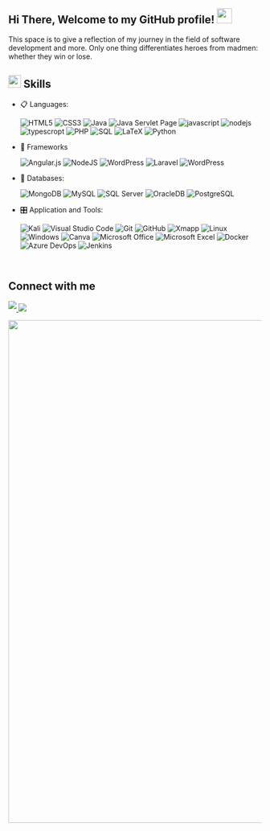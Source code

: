<h2>Hi There, Welcome to my GitHub profile! <img src="https://github.com/user-attachments/assets/87ff0c3f-e441-4763-b286-435998a60a8d" width="30"></h2>

<p> 
This space is to give a reflection of my journey in the field of software development and more. Only one thing differentiates heroes from madmen: whether they win or lose.
</p>

## <img src="https://media2.giphy.com/media/QssGEmpkyEOhBCb7e1/giphy.gif?cid=ecf05e47a0n3gi1bfqntqmob8g9aid1oyj2wr3ds3mg700bl&rid=giphy.gif" width ="25"><b> Skills</b>

- 📋 Languages: 
    
    ![HTML5](https://img.shields.io/badge/html5-%23E34F26.svg?style=for-the-badge&logo=html5&logoColor=white)
    ![CSS3](https://img.shields.io/badge/css3-%231572B6.svg?style=for-the-badge&logo=css3&logoColor=white)
    ![Java](https://img.shields.io/badge/Java-%23f89820.svg?style=for-the-badge&logo=java&logoColor=white)
    ![Java Servlet Page](https://img.shields.io/badge/Java%20Servlet%20Page-%23f89820.svg?style=for-the-badge&logo=java&logoColor=white)
    ![javascript](https://img.shields.io/badge/javascript%20-%23323330.svg?&style=for-the-badge&logo=javascript&logoColor=%23F7DF1E)
    ![nodejs](https://img.shields.io/badge/node.js%20-%2343853D.svg?&style=for-the-badge&logo=node.js&logoColor=white)
    ![typescropt](https://img.shields.io/badge/TypeScript-007ACC?style=for-the-badge&logo=typescript&logoColor=white)
    ![PHP](https://img.shields.io/badge/php-%23777BB4.svg?style=for-the-badge&logo=php&logoColor=white)
    ![SQL](https://custom-icon-badges.herokuapp.com/badge/SQL-025E8C.svg?logo=database&logoColor=white)
    ![LaTeX](https://img.shields.io/badge/latex-%23008080.svg?style=for-the-badge&logo=latex&logoColor=white)
    ![Python](https://img.shields.io/badge/python-3670A0?style=for-the-badge&logo=python&logoColor=ffdd54)
    
   
    
- 🎨 Frameworks

   ![Angular.js](https://img.shields.io/badge/angular.js-%23E23237.svg?style=for-the-badge&logo=angularjs&logoColor=white)
   ![NodeJS](https://img.shields.io/badge/node.js-6DA55F?style=for-the-badge&logo=node.js&logoColor=white)
   ![WordPress](https://img.shields.io/badge/WordPress-%23117AC9.svg?style=for-the-badge&logo=WordPress&logoColor=white)
   ![Laravel](https://img.shields.io/badge/Laravel-FF2D20?style=for-the-badge&logo=laravel&logoColor=white)
   ![WordPress](https://img.shields.io/badge/WordPress-%23117AC9.svg?style=for-the-badge&logo=WordPress&logoColor=white)
    
- 💾 Databases:
    
    ![MongoDB](https://img.shields.io/badge/MongoDB-%234ea94b.svg?&style=for-the-badge&logo=mongodb&logoColor=white) 
    ![MySQL](https://img.shields.io/badge/MySQL-00000F?style=for-the-badge&logo=mysql&logoColor=white)
    ![SQL Server](https://img.shields.io/badge/SQL%20Server-CC2927?style=for-the-badge&logo=microsoft-sql-server&logoColor=white)
    ![OracleDB](https://img.shields.io/badge/OracleDB-F80000?style=for-the-badge&logo=oracle&logoColor=white)
    ![PostgreSQL](https://img.shields.io/badge/PostgreSQL-336791?style=for-the-badge&logo=postgresql&logoColor=white)
    
    
- 🎛️ Application and Tools:


    ![Kali](https://img.shields.io/badge/Kali-268BEE?style=for-the-badge&logo=kalilinux&logoColor=white)
    ![Visual Studio Code](https://img.shields.io/badge/Visual%20Studio%20Code-0078d7.svg?style=for-the-badge&logo=visual-studio-code&logoColor=white)
    ![Git](https://img.shields.io/badge/git-%23F05033.svg?style=for-the-badge&logo=git&logoColor=white)
    ![GitHub](https://img.shields.io/badge/github-%23121011.svg?style=for-the-badge&logo=github&logoColor=white)
    ![Xmapp](https://img.shields.io/badge/Xampp-F37623?style=for-the-badge&logo=xampp&logoColor=white)
    ![Linux](https://img.shields.io/badge/Linux-FCC624?style=for-the-badge&logo=linux&logoColor=black)
    ![Windows](https://img.shields.io/badge/Windows-0078D6?style=for-the-badge&logo=windows&logoColor=white)
    ![Canva](https://img.shields.io/badge/Canva-%2300C4CC.svg?style=for-the-badge&logo=Canva&logoColor=white) 
    ![Microsoft Office](https://img.shields.io/badge/Microsoft_Office-D83B01?style=for-the-badge&logo=microsoft-office&logoColor=white)
    ![Microsoft Excel](https://img.shields.io/badge/Microsoft_Excel-217346?style=for-the-badge&logo=microsoft-excel&logoColor=white)
    ![Docker](https://img.shields.io/badge/docker-%230db7ed.svg?style=for-the-badge&logo=docker&logoColor=white)
    ![Azure DevOps](https://img.shields.io/badge/Azure%20DevOps-0078D4?style=for-the-badge&logo=azuredevops&logoColor=white)
    ![Jenkins](https://img.shields.io/badge/Jenkins-D24939?style=for-the-badge&logo=jenkins&logoColor=white)

    
</p>

<br> 


## Connect with me 

<a href="https://www.instagram.com/donoban.r16/?hl=es-la" target="_blank">
<img src="https://img.shields.io/badge/instagram-%ff5851db.svg?color=f02b9a&style=for-the-badge&logo=instagram&logoColor=white" t=instagram style="margin-bottom: 5px;" />
</a>
<a href="https://www.linkedin.com/in/donoban-ram%C3%B3n-219ab5275/" target="_blank">
<img src="https://img.shields.io/badge/linkedin-%2300acee.svg?color=405DE6&style=for-the-badge&logo=linkedin&logoColor=white alt=linkedin style="margin-bottom: 5px;" />
</a>
    
<p align="center">
  <img src="https://github.com/user-attachments/assets/a64bb00a-27a3-487b-ae03-f7fb33420574" width="1000">
</p>



<!--
**DonobanR/DonobanR** is a ✨ _special_ ✨ repository because its `README.md` (this file) appears on your GitHub profile.

Here are some ideas to get you started:

- 🔭 I’m currently working on ...
- 🌱 I’m currently learning ...
- 👯 I’m looking to collaborate on ...
- 🤔 I’m looking for help with ...
- 💬 Ask me about ...
- 📫 How to reach me: ...
- 😄 Pronouns: ...
- ⚡ Fun fact: ...
-->
